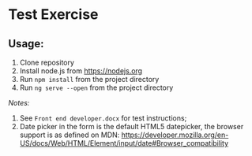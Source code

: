 # Test Exercise
## Usage:
1. Clone repository
2. Install node.js from https://nodejs.org
3. Run `npm install` from the project directory
4. Run `ng serve --open` from the project directory 

_Notes:_
1. See `Front end developer.docx` for test instructions;
2. Date picker in the form is the default HTML5 datepicker, the browser support is as defined on MDN: https://developer.mozilla.org/en-US/docs/Web/HTML/Element/input/date#Browser_compatibility 
